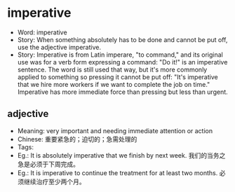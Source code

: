 # imperative

- Word: imperative
- Story: When something absolutely has to be done and cannot be put off, use the adjective imperative.
- Story: Imperative is from Latin imperare, "to command," and its original use was for a verb form expressing a command: "Do it!" is an imperative sentence. The word is still used that way, but it's more commonly applied to something so pressing it cannot be put off: "It's imperative that we hire more workers if we want to complete the job on time." Imperative has more immediate force than pressing but less than urgent.

## adjective

- Meaning: very important and needing immediate attention or action
- Chinese: 重要紧急的；迫切的；急需处理的
- Tags: 
- Eg.: It is absolutely imperative that we finish by next week. 我们的当务之急是必须于下周完成。
- Eg.: It is imperative to continue the treatment for at least two months. 必须继续治疗至少两个月。

